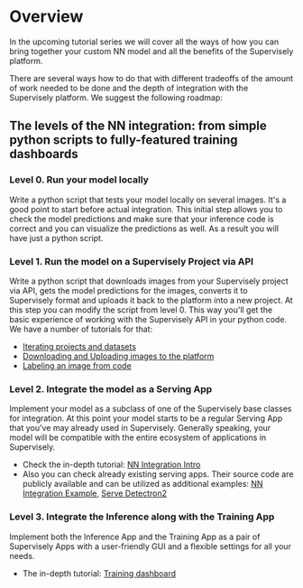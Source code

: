 # Overview

In the upcoming tutorial series we will cover all the ways of how you can bring together your custom NN model and all the benefits of the Supervisely platform.

There are several ways how to do that with different tradeoffs of the amount of work needed to be done and the depth of integration with the Supervisely platform. We suggest the following roadmap:

## The levels of the NN integration: from simple python scripts to fully-featured training dashboards

### Level 0. Run your model locally

Write a python script that tests your model locally on several images. It's a good point to start before actual integration. This initial step allows you to check the model predictions and make sure that your inference code is correct and you can visualize the predictions as well. As a result you will have just a python script.

### Level 1. Run the model on a Supervisely Project via API

Write a python script that downloads images from your Supervisely project via API, gets the model predictions for the images, converts it to Supervisely format and uploads it back to the platform into a new project. At this step you can modify the script from level 0. This way you'll get the basic experience of working with the Supervisely API in your python code. We have a number of tutorials for that:

* [Iterating projects and datasets](../../getting-started/python-sdk-tutorials/common/iterate-over-a-project.md)
* [Downloading and Uploading images to the platform](../../getting-started/python-sdk-tutorials/images/image.md)
* [Labeling an image from code](../../getting-started/python-sdk-tutorials/images/spatial-labels-on-images.md)

### Level 2. Integrate the model as a Serving App

Implement your model as a subclass of one of the Supervisely base classes for integration. At this point your model starts to be a regular Serving App that you've may already used in Supervisely. Generally speaking, your model will be compatible with the entire ecosystem of applications in Supervisely.

* Check the in-depth tutorial: [NN Integration Intro](inference/overview-nn-integration.md)
* Also you can check already existing serving apps. Their source code are publicly available and can be utilized as additional examples: [NN Integration Example](https://github.com/supervisely-ecosystem/integrate-inst-seg-model), [Serve Detectron2](https://github.com/supervisely-ecosystem/detectron2/tree/main/supervisely/instance\_segmentation/serve)

### Level 3. Integrate the Inference along with the Training App

Implement both the Inference App and the Training App as a pair of Supervisely Apps with a user-friendly GUI and a flexible settings for all your needs.

* The in-depth tutorial: [Training dashboard](training/training-dashboard.md)
